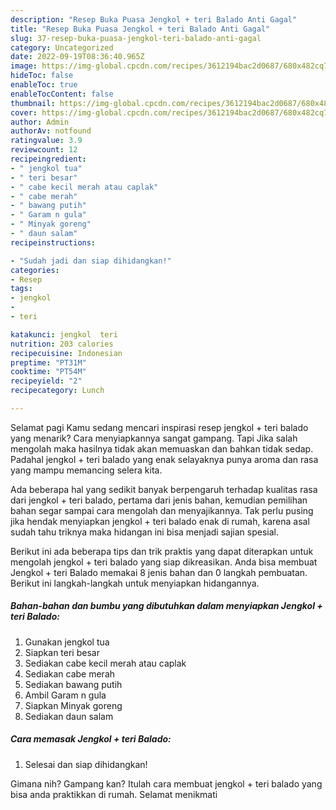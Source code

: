 ```yaml
---
description: "Resep Buka Puasa Jengkol + teri Balado Anti Gagal"
title: "Resep Buka Puasa Jengkol + teri Balado Anti Gagal"
slug: 37-resep-buka-puasa-jengkol-teri-balado-anti-gagal
category: Uncategorized
date: 2022-09-19T08:36:40.965Z
image: https://img-global.cpcdn.com/recipes/3612194bac2d0687/680x482cq70/jengkol-teri-balado-foto-resep-utama.jpg
hideToc: false
enableToc: true
enableTocContent: false
thumbnail: https://img-global.cpcdn.com/recipes/3612194bac2d0687/680x482cq70/jengkol-teri-balado-foto-resep-utama.jpg
cover: https://img-global.cpcdn.com/recipes/3612194bac2d0687/680x482cq70/jengkol-teri-balado-foto-resep-utama.jpg
author: Admin
authorAv: notfound
ratingvalue: 3.9
reviewcount: 12
recipeingredient:
- " jengkol tua"
- " teri besar"
- " cabe kecil merah atau caplak"
- " cabe merah"
- " bawang putih"
- " Garam n gula"
- " Minyak goreng"
- " daun salam"
recipeinstructions:

- "Sudah jadi dan siap dihidangkan!"
categories:
- Resep
tags:
- jengkol
- 
- teri

katakunci: jengkol  teri 
nutrition: 203 calories
recipecuisine: Indonesian
preptime: "PT31M"
cooktime: "PT54M"
recipeyield: "2"
recipecategory: Lunch

---
```



Selamat pagi Kamu sedang mencari inspirasi resep jengkol + teri balado yang menarik? Cara menyiapkannya sangat gampang. Tapi Jika salah mengolah maka hasilnya tidak akan memuaskan dan bahkan tidak sedap. Padahal jengkol + teri balado yang enak selayaknya punya aroma dan rasa yang mampu memancing selera kita.




Ada beberapa hal yang sedikit banyak berpengaruh terhadap kualitas rasa dari jengkol + teri balado, pertama dari jenis bahan, kemudian pemilihan bahan segar sampai cara mengolah dan menyajikannya. Tak perlu pusing jika hendak menyiapkan jengkol + teri balado enak di rumah, karena asal sudah tahu triknya maka hidangan ini bisa menjadi sajian spesial.


Berikut ini ada beberapa tips dan trik praktis yang dapat diterapkan untuk mengolah jengkol + teri balado yang siap dikreasikan. Anda bisa membuat Jengkol + teri Balado memakai 8 jenis bahan dan 0 langkah pembuatan. Berikut ini langkah-langkah untuk menyiapkan hidangannya.

<!--inarticleads1-->

##### Bahan-bahan dan bumbu yang dibutuhkan dalam menyiapkan Jengkol + teri Balado:

1. Gunakan  jengkol tua
1. Siapkan  teri besar
1. Sediakan  cabe kecil merah atau caplak
1. Sediakan  cabe merah
1. Sediakan  bawang putih
1. Ambil  Garam n gula
1. Siapkan  Minyak goreng
1. Sediakan  daun salam




<!--inarticleads2-->

##### Cara memasak Jengkol + teri Balado:


1. Selesai dan siap dihidangkan!



Gimana nih? Gampang kan? Itulah cara membuat jengkol + teri balado yang bisa anda praktikkan di rumah. Selamat menikmati
